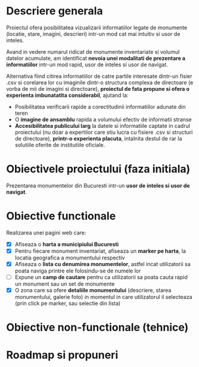 # Descriere generala
Proiectul ofera posibilitatea vizualizarii informatiilor legate de monumente (locatie, stare, imagini, descrieri) intr-un mod cat mai intuitiv si usor de inteles. 

Avand in vedere numarul ridicat de monumente inventariate si volumul datelor acumulate, am identificat **nevoia unei modalitati de prezentare a informatiilor** intr-un mod rapid, usor de inteles si usor de navigat. 

Alternativa fiind citirea informatiilor de catre partile interesate dintr-un fisier .csv si corelarea lor cu imaginile dintr-o structura complexa de directoare (e vorba de mii de imagini si directoare), **proiectul de fata propune si ofera o experienta imbunatatita considerabil**, ajutand la:
* Posibilitatea verificarii rapide a corectitudinii informatiilor adunate din teren
* O **imagine de ansamblu** rapida a volumului efectiv de informatii stranse
* **Accesibilitatea publicului larg** la datele si informatiile captate in cadrul proiectului (nu doar a expertilor care stiu lucra cu fisiere .csv si structuri de directoare), **printr-o experienta placuta**, intalnita destul de rar la solutiile oferite de institutiile oficiale.

  
# Obiectivele proiectului (faza initiala)
Prezentarea monumentelor din Bucuresti intr-un **usor de inteles si usor de navigat**.


# Obiective functionale
Realizarea unei pagini web care:
- [x] Afiseaza o **harta a municipiului Bucuresti**
- [x] Pentru fiecare monument inventariat, afiseaza un **marker pe harta**, la locatia geografica a monumentului respectiv 
- [x] Afiseaza o **lista cu denumirea monumentelor**, astfel incat utilizatorii sa poata naviga printre ele folosindu-se de numele lor
- [ ] Expune un **camp de cautare** pentru ca utilizatorii sa poata cauta rapid un monument sau un set de monumente
- [x] O zona care sa ofere **detaliile monumentului** (descriere, starea monumentului, galerie foto) in momentul in care utilizatorul il selecteaza (prin click pe marker, sau selectie din lista)
# Obiective non-functionale (tehnice)
# Roadmap si propuneri